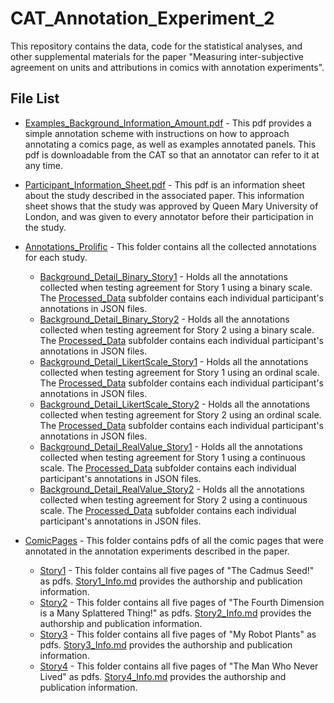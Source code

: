# CAT_Annotation_Experiment_2

This repository contains the data, code for the statistical analyses, and other supplemental materials for the paper "Measuring inter-subjective agreement on units and attributions in comics with annotation experiments".

## File List


* [Examples_Background_Information_Amount.pdf](Examples_Background_Information_Amount.pdf) - This pdf provides a simple annotation scheme with instructions on how to approach annotating a comics page, as well as examples annotated panels. This pdf is downloadable from the CAT so that an annotator can refer to it at any time.

* [Participant_Information_Sheet.pdf](Participant_Information_Sheet.pdf) - This pdf is an information sheet about the study described in the associated paper. This information sheet shows that the study was approved by Queen Mary University of London, and was given to every annotator before their participation in the study.

* [Annotations_Prolific](Annotations_Prolific) - This folder contains all the collected annotations for each study.
  
  * [Background_Detail_Binary_Story1](Background_Detail_Binary_Story1) - Holds all the annotations collected when testing agreement for Story 1 using a binary scale. The [Processed_Data](Processed_Data) subfolder contains each individual participant's annotations in JSON files. 
  * [Background_Detail_Binary_Story2](Background_Detail_Binary_Story2) - Holds all the annotations collected when testing agreement for Story 2 using a binary scale. The [Processed_Data](Processed_Data) subfolder contains each individual participant's annotations in JSON files.
  * [Background_Detail_LikertScale_Story1](Background_Detail_LikertScale_Story1) - Holds all the annotations collected when testing agreement for Story 1 using an ordinal scale. The [Processed_Data](Processed_Data) subfolder contains each individual participant's annotations in JSON files.
  * [Background_Detail_LikertScale_Story2](Background_Detail_LikertScale_Story2) - Holds all the annotations collected when testing agreement for Story 2 using an ordinal scale. The [Processed_Data](Processed_Data) subfolder contains each individual participant's annotations in JSON files.
  * [Background_Detail_RealValue_Story1](Background_Detail_RealValue_Story1) - Holds all the annotations collected when testing agreement for Story 1 using a continuous scale. The [Processed_Data](Processed_Data) subfolder contains each individual participant's annotations in JSON files.
  * [Background_Detail_RealValue_Story2](Background_Detail_RealValue_Story2) - Holds all the annotations collected when testing agreement for Story 2 using a continuous scale. The [Processed_Data](Processed_Data) subfolder contains each individual participant's annotations in JSON files.

* [ComicPages](ComicPages) - This folder contains pdfs of all the comic pages that were annotated in the annotation experiments described in the paper. 

  * [Story1](ComicPages/Story1) - This folder contains all five pages of "The Cadmus Seed!" as pdfs. [Story1_Info.md](ComicPages/Story1/Story1_Info.md) provides the authorship and publication information. 
  * [Story2](ComicPages/Story2) - This folder contains all five pages of "The Fourth Dimension is a Many Splattered Thing!" as pdfs. [Story2_Info.md](ComicPages/Story2/Story2_Info.md) provides the authorship and publication information.
  * [Story3](ComicPages/Story3) - This folder contains all five pages of "My Robot Plants" as pdfs. [Story3_Info.md](ComicPages/Story3/Story3_Info.md) provides the authorship and publication information.
  * [Story4](ComicPages/Story4) - This folder contains all five pages of "The Man Who Never Lived" as pdfs. [Story4_Info.md](ComicPages/Story4/Story4_Info.md) provides the authorship and publication information.





